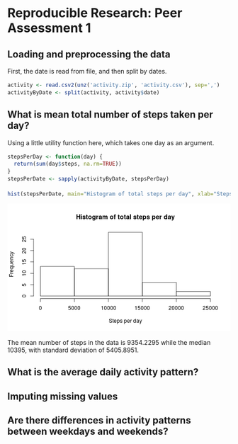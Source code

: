 # Reproducible Research: Peer Assessment 1

## Loading and preprocessing the data

First, the date is read from file, and then split by dates.

```r
activity <- read.csv2(unz('activity.zip', 'activity.csv'), sep=',')
activityByDate <- split(activity, activity$date)
```

## What is mean total number of steps taken per day?

Using a little utility function here, which takes one day as an argument.


```r
stepsPerDay <- function(day) {
  return(sum(day$steps, na.rm=TRUE))
}
stepsPerDate <- sapply(activityByDate, stepsPerDay)

hist(stepsPerDate, main="Histogram of total steps per day", xlab="Steps per day")
```

![plot of chunk meanTotalStepsPerDay](figure/meanTotalStepsPerDay.png) 

The mean number of steps in the data is 9354.2295 while the median 10395, with standard deviation of 5405.8951.

## What is the average daily activity pattern?



## Imputing missing values



## Are there differences in activity patterns between weekdays and weekends?
